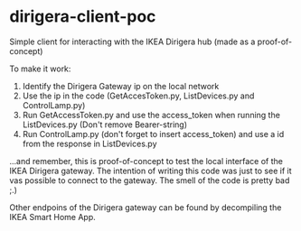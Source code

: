 # dirigera-client-poc
Simple client for interacting with the IKEA Dirigera hub (made as a proof-of-concept)

To make it work:

1. Identify the Dirigera Gateway ip on the local network
2. Use the ip in the code (GetAccesToken.py, ListDevices.py and ControlLamp.py)
3. Run GetAccessToken.py and use the access_token when running the ListDevices.py (Don't remove Bearer-string)
4. Run ControlLamp.py (don't forget to insert access_token) and use a id from the response in ListDevices.py

...and remember, this is proof-of-concept to test the local interface of the IKEA Dirigera gateway. The intention of writing this
code was just to see if it vas possible to connect to the gateway. The smell of the code is pretty bad ;.)

Other endpoins of the Dirigera gateway can be found by decompiling the IKEA Smart Home App.





